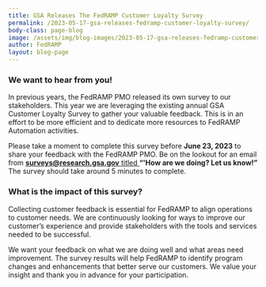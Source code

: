 ```yaml
---
title: GSA Releases The FedRAMP Customer Loyalty Survey
permalink: /2023-05-17-gsa-releases-fedramp-customer-loyalty-survey/
body-class: page-blog
image: /assets/img/blog-images/2023-05-17-gsa-releases-fedramp-customer-loyalty-survey.png
author: FedRAMP
layout: blog-page
---
```

<h3>We want to hear from you!</h3> 
In previous years, the FedRAMP PMO released its own survey to our stakeholders. This year we are leveraging the existing annual GSA Customer Loyalty Survey to gather your valuable feedback. This is in an effort to be more efficient and to dedicate more resources to FedRAMP Automation activities. 

Please take a moment to complete this survey before <b>June 23, 2023</b> to share your feedback with the FedRAMP PMO. Be on the lookout for an email from <u><b>surveys@research.gsa.gov</b> titled <b></u>“'How are we doing? Let us know!”</b> The survey should take around 5 minutes to complete.

<h3>What is the impact of this survey?</h3>
Collecting customer feedback is essential for FedRAMP to align operations to customer needs. We are continuously looking for ways to improve our customer’s experience and provide stakeholders with the tools and services needed to be successful. 

We want your feedback on what we are doing well and what areas need improvement. The survey results will help FedRAMP to identify program changes and enhancements that better serve our customers. We value your insight and thank you in advance for your participation.
